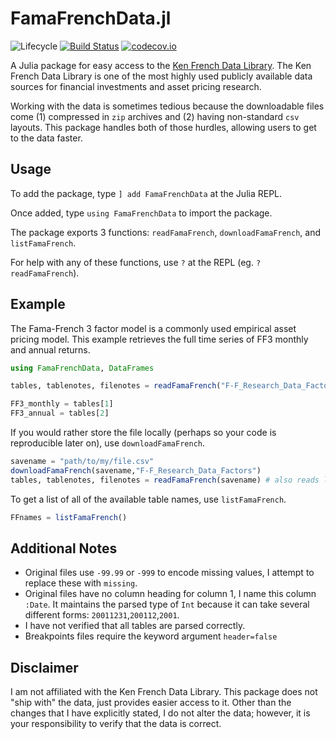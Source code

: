 # FamaFrenchData.jl

![Lifecycle](https://img.shields.io/badge/lifecycle-experimental-orange.svg)<!--
![Lifecycle](https://img.shields.io/badge/lifecycle-maturing-blue.svg)
![Lifecycle](https://img.shields.io/badge/lifecycle-stable-green.svg)
![Lifecycle](https://img.shields.io/badge/lifecycle-retired-orange.svg)
![Lifecycle](https://img.shields.io/badge/lifecycle-archived-red.svg)
![Lifecycle](https://img.shields.io/badge/lifecycle-dormant-blue.svg) -->
[![Build Status](https://travis-ci.com/tbeason/FamaFrenchData.jl.svg?branch=master)](https://travis-ci.com/tbeason/FamaFrenchData.jl)
[![codecov.io](http://codecov.io/github/tbeason/FamaFrenchData.jl/coverage.svg?branch=master)](http://codecov.io/github/tbeason/FamaFrenchData.jl?branch=master)
<!--
[![Documentation](https://img.shields.io/badge/docs-stable-blue.svg)](https://tbeason.github.io/FamaFrenchData.jl/stable)
[![Documentation](https://img.shields.io/badge/docs-master-blue.svg)](https://tbeason.github.io/FamaFrenchData.jl/dev)
-->

A Julia package for easy access to the [Ken French Data Library](https://mba.tuck.dartmouth.edu/pages/faculty/ken.french/data_library.html). The Ken French Data Library is one of the most highly used publicly available data sources for financial investments and asset pricing research.

Working with the data is sometimes tedious because the downloadable files come (1) compressed in `zip` archives and (2) having non-standard `csv` layouts. This package handles both of those hurdles, allowing users to get to the data faster.


## Usage

To add the package, type `] add FamaFrenchData` at the Julia REPL.

Once added, type `using FamaFrenchData` to import the package.

The package exports 3 functions: `readFamaFrench`, `downloadFamaFrench`, and `listFamaFrench`.

For help with any of these functions, use `?` at the REPL (eg. `?readFamaFrench`).

## Example 
The Fama-French 3 factor model is a commonly used empirical asset pricing model. This example retrieves the full time series of FF3 monthly and annual returns.

```julia
using FamaFrenchData, DataFrames

tables, tablenotes, filenotes = readFamaFrench("F-F_Research_Data_Factors")

FF3_monthly = tables[1]
FF3_annual = tables[2]
```

If you would rather store the file locally (perhaps so your code is reproducible later on), use `downloadFamaFrench`.

```julia
savename = "path/to/my/file.csv"
downloadFamaFrench(savename,"F-F_Research_Data_Factors")
tables, tablenotes, filenotes = readFamaFrench(savename) # also reads local files
```

To get a list of all of the available table names, use `listFamaFrench`.

```julia
FFnames = listFamaFrench()
```

## Additional Notes

 - Original files use `-99.99` or `-999` to encode missing values, I attempt to replace these with `missing`.
 - Original files have no column heading for column 1, I name this column `:Date`. It maintains the parsed type of `Int` because it can take several different forms: `20011231`,`200112`,`2001`.
 - I have not verified that all tables are parsed correctly.
 - Breakpoints files require the keyword argument `header=false`


## Disclaimer


I am not affiliated with the Ken French Data Library. This package does not "ship with" the data, just provides easier access to it. Other than the changes that I have explicitly stated, I do not alter the data; however, it is your responsibility to verify that the data is correct.
